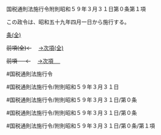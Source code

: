 国税通則法施行令附則昭和５９年３月３１日第０条第１項

この政令は、昭和五十九年四月一日から施行する。

[条(全)](国税通則法施行＿令附則昭和５９年３月３１日第０条_.md)

~~前項(全)←~~　  [→次項(全)](国税通則法施行＿令附則昭和５９年３月３１日第０条第２項_.md)

~~前項 　 ←~~　  [→次項 　 ](国税通則法施行＿令附則昭和５９年３月３１日第０条第２項.md)



#国税通則法施行令

#国税通則法施行令/附則昭和５９年３月３１日

#国税通則法施行令/附則昭和５９年３月３１日/第０条

#国税通則法施行令/附則昭和５９年３月３１日/第０条

#国税通則法施行令/附則昭和５９年３月３１日/第０条/第１項

